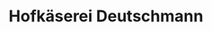 ---
title: "Hofkäserei Deutschmann"
url: /frauental-an-der-lassnitz/hofkaeserei-deutschmann/
shop: Hofladen
---